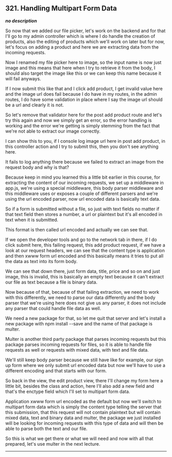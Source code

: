 ## 321. Handling Multipart Form Data

<strong><em>no description</em></strong>

So now that we added our file picker, let's work on the backend and for that
I'll go to my admin controller which is where I do handle the creation of
products, also the editing of products which we'll work on later but for now,
let's focus on adding a product and here we are extracting data from the
incoming requests. 

Now I renamed my file picker here to image, so the input name is now just image
and this means that here when I try to retrieve it from the body, I should also
target the image like this or we can keep this name because it will fail
anyways. 

If I now submit this like that and I click add product, I get invalid value here
and the image url does fail because I do have in my routes, in the admin routes,
I do have some validation in place where I say the image url should be a url and
clearly it is not. 

So let's remove that validator here for the post add product route and let's try
this again and now we simply get an error, so the error handling is working and
the error we're getting is simply stemming from the fact that we're not able to
extract our image correctly. 

I can show this to you, if I console log image url here in post add product, in
this controller action and I try to submit this, then you don't see anything
here. 

It fails to log anything there because we failed to extract an image from the
request body and why is that? 

Because keep in mind you learned this a little bit earlier in this course, for
extracting the content of our incoming requests,  we set up a middleware in
app.js, we're using a special middleware, this body parser middleware and this
middleware uses or exposes a couple of different parsers and we're using the url
encoded parser, now url encoded data is basically text data. 

So if a form is submitted without a file, so just with text fields no matter if
that text field then stores a number, a url or plaintext but it's all encoded in
text when it is submitted. 

This format is then called url encoded and actually we can see that. 

If we open the developer tools and go to the network tab in there, if I do click
submit here, this failing request, this add product request, if we have a look
at our request headers, we can see that the content type is application and then
xwww form url encoded and this basically means it tries to put all the data as
text into its form body. 

We can see that down there, just form data, title, price and so on and just
image, this is invalid, this is basically an empty text because it can't extract
our file as text because a file is binary data. 

Now because of that, because of that failing extraction, we need to work with
this differently, we need to parse our data differently and the body parser that
we're using here does not give us any parser, it does not include any parser
that could handle file data as well. 

We need a new package for that, so let me quit that server and let's install a
new package with npm install --save and the name of that package is multer. 

Multer is another third party package that parses incoming requests but this
package parses incoming requests for files, so it is able to handle file
requests as well or requests with mixed data, with text and file data. 

We'll still keep body parser because we still have like for example, our sign up
form where we only submit url encoded data but now we'll have to use a different
encoding and that starts with our form. 

So back in the view, the edit product view, there I'll change my form here a
little bit, besides the class and action, here I'll also add a new field and
that's the enctype field which I'll set to multipart form data. 

Application xwww form url encoded as the default but now we'll switch to
multipart form data which is simply the content type telling the server that
this submission, that this request will not contain plaintext but will contain
mixed data, text and binary data and multer, the package we just installed will
be looking for incoming requests with this type of data and will then be able to
parse both the text and our file. 

So this is what we get there or what we will need and now with all that
prepared, let's use multer in the next lecture. 

---